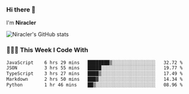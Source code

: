### Hi there 👋

I'm **Niracler**

![Niracler's GitHub stats](https://github-readme-stats.vercel.app/api?username=Niracler&show_icons=true)


### 👨🏻‍💻 This Week I Code With

<!--START_SECTION:waka-->

```txt
JavaScript    6 hrs 29 mins   ████████▒░░░░░░░░░░░░░░░░   32.72 %
JSON          3 hrs 55 mins   █████░░░░░░░░░░░░░░░░░░░░   19.77 %
TypeScript    3 hrs 27 mins   ████▒░░░░░░░░░░░░░░░░░░░░   17.49 %
Markdown      2 hrs 50 mins   ███▓░░░░░░░░░░░░░░░░░░░░░   14.34 %
Python        1 hr 46 mins    ██▒░░░░░░░░░░░░░░░░░░░░░░   08.96 %
```

<!--END_SECTION:waka-->
